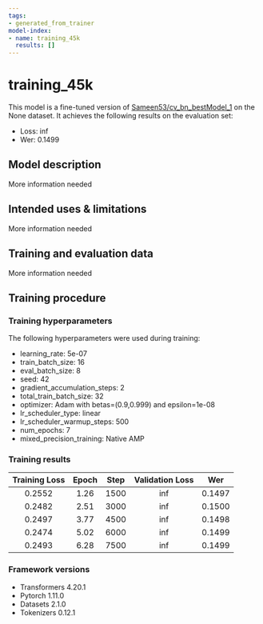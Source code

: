 ```yaml
---
tags:
- generated_from_trainer
model-index:
- name: training_45k
  results: []
---
```


<!-- This model card has been generated automatically according to the information the Trainer had access to. You
should probably proofread and complete it, then remove this comment. -->

# training_45k

This model is a fine-tuned version of [Sameen53/cv_bn_bestModel_1](https://huggingface.co/Sameen53/cv_bn_bestModel_1) on the None dataset.
It achieves the following results on the evaluation set:
- Loss: inf
- Wer: 0.1499

## Model description

More information needed

## Intended uses & limitations

More information needed

## Training and evaluation data

More information needed

## Training procedure

### Training hyperparameters

The following hyperparameters were used during training:
- learning_rate: 5e-07
- train_batch_size: 16
- eval_batch_size: 8
- seed: 42
- gradient_accumulation_steps: 2
- total_train_batch_size: 32
- optimizer: Adam with betas=(0.9,0.999) and epsilon=1e-08
- lr_scheduler_type: linear
- lr_scheduler_warmup_steps: 500
- num_epochs: 7
- mixed_precision_training: Native AMP

### Training results

| Training Loss | Epoch | Step | Validation Loss | Wer    |
|:-------------:|:-----:|:----:|:---------------:|:------:|
| 0.2552        | 1.26  | 1500 | inf             | 0.1497 |
| 0.2482        | 2.51  | 3000 | inf             | 0.1500 |
| 0.2497        | 3.77  | 4500 | inf             | 0.1498 |
| 0.2474        | 5.02  | 6000 | inf             | 0.1499 |
| 0.2493        | 6.28  | 7500 | inf             | 0.1499 |


### Framework versions

- Transformers 4.20.1
- Pytorch 1.11.0
- Datasets 2.1.0
- Tokenizers 0.12.1
